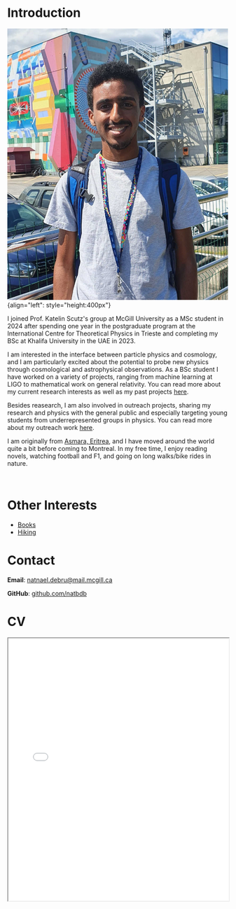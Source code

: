 # Introduction

![](./media/headshot.jpg "headhsot"){align="left": style="height:400px"}

I joined Prof. Katelin Scutz's group at McGill University as a MSc student in 2024 after spending one year in the postgraduate program at the International Centre for Theoretical Physics in Trieste and completing my BSc at Khalifa University in the UAE in 2023.

I am interested in the interface between particle physics and cosmology, and I am particularly excited about the potential to probe new physics through cosmological and astrophysical observations. As a BSc student I have worked on a variety of projects, ranging from machine learning at LIGO to mathematical work on general relativity. You can read more about my current research interests as well as my past projects [here](../research/index.md).

Besides reasearch, I am also involved in outreach projects, sharing my research and physics with the general public and especially targeting young students from underrepresented groups in physics. You can read more about my outreach work [here](../outreach/index.md).

I am originally from [Asmara, Eritrea](https://whc.unesco.org/en/list/1550/), and I have moved around the world quite a bit before coming to Montreal. In my free time, I enjoy reading novels, watching football and F1, and going on long walks/bike rides in nature.

<br>

# Other Interests

- [Books](./books/index.md)
- [Hiking](./hiking/index.md)

# Contact

**Email**: [natnael.debru@mail.mcgill.ca](mailto:natnael.debru@mail.mcgill.ca)

**GitHub**: [github.com/natbdb](https://github.com/natbdb)



# CV

<!-- How to embed a PDF -->
<iframe width="100%" height="600" src="./media/NatnaelCV_website.pdf">


